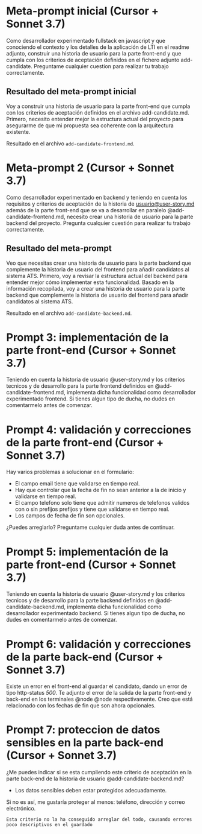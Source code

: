 # Meta-prompt inicial (Cursor + Sonnet 3.7)

Como desarrollador experimentado fullstack en javascript y que conociendo el contexto  y los detalles de la aplicación de LTI  en el readme adjunto, construir una historia de usuario para la parte front-end y que cumpla con los criterios de aceptación definidos en el fichero adjunto add-candidate. Preguntame cualquier cuestion para realizar tu trabajo correctamente.

## Resultado del meta-prompt inicial

Voy a construir una historia de usuario para la parte front-end que cumpla con los criterios de aceptación definidos en el archivo add-candidate.md. Primero, necesito entender mejor la estructura actual del proyecto para asegurarme de que mi propuesta sea coherente con la arquitectura existente.

Resultado en el archivo `add-candidate-frontend.md`.


# Meta-prompt 2 (Cursor + Sonnet 3.7)

Como desarrollador experimentado en backend y teniendo en cuenta los requisitos y criterios de aceptación de la historia de usuario@user-story.md además de la parte front-end que se va a desarrollar en paralelo @add-candidate-frontend.md, necesito crear una historia de usuario para la parte backend del proyecto. Pregunta cualquier cuestión para realizar tu trabajo correctamente.

## Resultado del meta-prompt

Veo que necesitas crear una historia de usuario para la parte backend que complemente la historia de usuario del frontend para añadir candidatos al sistema ATS. Primero, voy a revisar la estructura actual del backend para entender mejor cómo implementar esta funcionalidad.
Basado en la información recopilada, voy a crear una historia de usuario para la parte backend que complemente la historia de usuario del frontend para añadir candidatos al sistema ATS. 

Resultado en el archivo `add-candidate-backend.md`.

# Prompt 3: implementación de la parte front-end (Cursor + Sonnet 3.7)

Teniendo en cuenta la historia de usuario @user-story.md y los criterios tecnicos y de desarrollo para la parte frontend definidos en @add-candidate-frontend.md,  implementa dicha funcionalidad como desarrollador experimentado frontend. Si tienes algun tipo  de ducha, no dudes en comentarmelo antes de comenzar.

# Prompt 4: validación y correcciones de la parte front-end (Cursor + Sonnet 3.7)

Hay varios problemas a solucionar en el formulario:

- El campo email tiene que validarse en tiempo real.
- Hay que controlar que la fecha de fin no sean anterior a la de inicio y validarse en tiempo real.
- El campo telefono solo tiene que admitir numeros de telefonos validos con o sin prefijos prefijos y tiene que validarse en tiempo real.
- Los campos de fecha de fin son opcionales.

¿Puedes arreglarlo? Preguntame cualquier duda antes de continuar.

# Prompt 5: implementación de la parte front-end (Cursor + Sonnet 3.7)

Teniendo en cuenta la historia de usuario @user-story.md y los criterios tecnicos y de desarrollo para la parte backend definidos en @add-candidate-backend.md, implementa dicha funcionalidad como desarrollador experimentado backend. Si tienes algun tipo de ducha, no dudes en comentarmelo antes de comenzar.

# Prompt 6: validación y correcciones de la parte back-end (Cursor + Sonnet 3.7)

Existe un error en el front-end al guardar el candidato, dando un error de tipo http-status *500*. Te adjunto el error de la salida de la parte front-end y back-end en los terminales @node @node respectivamente. Creo que está relacionado con los fechas de fin que son ahora opcionales.

# Prompt 7: proteccion de datos sensibles en la parte back-end (Cursor + Sonnet 3.7)

¿Me puedes indicar si se esta cumpliendo este criterio de aceptación en la parte back-end de la historia de usuario @add-candidate-backend.md?
- Los datos sensibles deben estar protegidos adecuadamente.

Si no es así, me gustaría proteger al menos: teléfono, dirección y correo electrónico.

`Esta criterio no la ha conseguido arreglar del todo, causando errores poco descriptivos en el guardado`